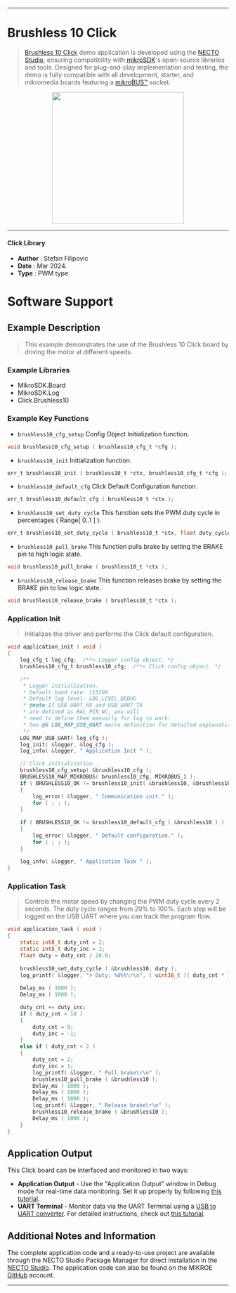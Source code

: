 
---
# Brushless 10 Click

> [Brushless 10 Click](https://www.mikroe.com/?pid_product=MIKROE-6136) demo application is developed using
the [NECTO Studio](https://www.mikroe.com/necto), ensuring compatibility with [mikroSDK](https://www.mikroe.com/mikrosdk)'s
open-source libraries and tools. Designed for plug-and-play implementation and testing, the demo is fully compatible with
all development, starter, and mikromedia boards featuring a [mikroBUS&trade;](https://www.mikroe.com/mikrobus) socket.

<p align="center">
  <img src="https://www.mikroe.com/?pid_product=MIKROE-6136&image=1" height=300px>
</p>

---

#### Click Library

- **Author**        : Stefan Filipovic
- **Date**          : Mar 2024.
- **Type**          : PWM type

# Software Support

## Example Description

> This example demonstrates the use of the Brushless 10 Click board by driving the motor at different speeds.

### Example Libraries

- MikroSDK.Board
- MikroSDK.Log
- Click.Brushless10

### Example Key Functions

- `brushless10_cfg_setup` Config Object Initialization function.
```c
void brushless10_cfg_setup ( brushless10_cfg_t *cfg );
```

- `brushless10_init` Initialization function.
```c
err_t brushless10_init ( brushless10_t *ctx, brushless10_cfg_t *cfg );
```

- `brushless10_default_cfg` Click Default Configuration function.
```c
err_t brushless10_default_cfg ( brushless10_t *ctx );
```

- `brushless10_set_duty_cycle` This function sets the PWM duty cycle in percentages ( Range[ 0..1 ] ).
```c
err_t brushless10_set_duty_cycle ( brushless10_t *ctx, float duty_cycle );
```

- `brushless10_pull_brake` This function pulls brake by setting the BRAKE pin to high logic state.
```c
void brushless10_pull_brake ( brushless10_t *ctx );
```

- `brushless10_release_brake` This function releases brake by setting the BRAKE pin to low logic state.
```c
void brushless10_release_brake ( brushless10_t *ctx );
```

### Application Init

> Initializes the driver and performs the Click default configuration.

```c
void application_init ( void )
{
    log_cfg_t log_cfg;  /**< Logger config object. */
    brushless10_cfg_t brushless10_cfg;  /**< Click config object. */

    /** 
     * Logger initialization.
     * Default baud rate: 115200
     * Default log level: LOG_LEVEL_DEBUG
     * @note If USB_UART_RX and USB_UART_TX 
     * are defined as HAL_PIN_NC, you will 
     * need to define them manually for log to work. 
     * See @b LOG_MAP_USB_UART macro definition for detailed explanation.
     */
    LOG_MAP_USB_UART( log_cfg );
    log_init( &logger, &log_cfg );
    log_info( &logger, " Application Init " );

    // Click initialization.
    brushless10_cfg_setup( &brushless10_cfg );
    BRUSHLESS10_MAP_MIKROBUS( brushless10_cfg, MIKROBUS_1 );
    if ( BRUSHLESS10_OK != brushless10_init( &brushless10, &brushless10_cfg ) )
    {
        log_error( &logger, " Communication init." );
        for ( ; ; );
    }
    
    if ( BRUSHLESS10_OK != brushless10_default_cfg ( &brushless10 ) )
    {
        log_error( &logger, " Default configuration." );
        for ( ; ; );
    }
    
    log_info( &logger, " Application Task " );
}
```

### Application Task

> Controls the motor speed by changing the PWM duty cycle every 2 seconds.
The duty cycle ranges from 20% to 100%. Each step will be logged on the USB UART
where you can track the program flow.

```c
void application_task ( void )
{
    static int8_t duty_cnt = 2;
    static int8_t duty_inc = 1;
    float duty = duty_cnt / 10.0;
    
    brushless10_set_duty_cycle ( &brushless10, duty );
    log_printf( &logger, "> Duty: %d%%\r\n", ( uint16_t )( duty_cnt * 10 ) );
    
    Delay_ms ( 1000 );
    Delay_ms ( 1000 );

    duty_cnt += duty_inc;
    if ( duty_cnt > 10 ) 
    {        
        duty_cnt = 9;
        duty_inc = -1;
    }
    else if ( duty_cnt < 2 ) 
    {
        duty_cnt = 2;
        duty_inc = 1;
        log_printf( &logger, " Pull brake\r\n" );
        brushless10_pull_brake ( &brushless10 );
        Delay_ms ( 1000 );
        Delay_ms ( 1000 );
        Delay_ms ( 1000 );
        log_printf( &logger, " Release brake\r\n" );
        brushless10_release_brake ( &brushless10 );
        Delay_ms ( 1000 );
    }
}
```

## Application Output

This Click board can be interfaced and monitored in two ways:
- **Application Output** - Use the "Application Output" window in Debug mode for real-time data monitoring.
Set it up properly by following [this tutorial](https://www.youtube.com/watch?v=ta5yyk1Woy4).
- **UART Terminal** - Monitor data via the UART Terminal using
a [USB to UART converter](https://www.mikroe.com/click/interface/usb?interface*=uart,uart). For detailed instructions,
check out [this tutorial](https://help.mikroe.com/necto/v2/Getting%20Started/Tools/UARTTerminalTool).

## Additional Notes and Information

The complete application code and a ready-to-use project are available through the NECTO Studio Package Manager for 
direct installation in the [NECTO Studio](https://www.mikroe.com/necto). The application code can also be found on
the MIKROE [GitHub](https://github.com/MikroElektronika/mikrosdk_click_v2) account.

---
